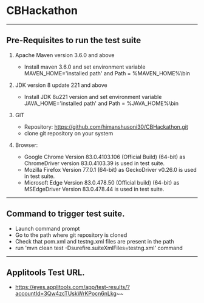 # CBHackathon

---------------------------------------
Pre-Requisites to run the test suite
-------------------------------------------

   1. Apache Maven version 3.6.0 and above
		- Install maven 3.6.0 and set environment variable MAVEN_HOME='installed path' and Path = %MAVEN_HOME%\bin
	
   2. JDK version 8 update 221 and above
		- Install JDK 8u221 version and set environment variable JAVA_HOME='installed path' and Path = %JAVA_HOME%\bin
	
   3. GIT
   		- Repository: https://github.com/himanshusoni30/CBHackathon.git		
		- clone git repository on your system
		
   4. Browser:
		- Google Chrome Version 83.0.4103.106 (Official Build) (64-bit) as ChromeDriver version 83.0.4103.39 is used in test suite.
		- Mozilla Firefox Version 77.0.1 (64-bit) as GeckoDriver v0.26.0 is used in test suite.
		- Microsoft Edge Version 83.0.478.50 (Official build) (64-bit) as MSEdgeDriver Version 83.0.478.44 is used in test suite.

	
---------------------------------------
Command to trigger test suite.
---------------------------------------
   - Launch command prompt
   - Go to the path where git repository is cloned
   - Check that pom.xml and testng.xml files are present in the path
   - run 'mvn clean test -Dsurefire.suiteXmlFiles=testng.xml' command

---------------------------------------
Applitools Test URL.
---------------------------------------
   - https://eyes.applitools.com/app/test-results/?accountId=3Qw4zcTUskWrKPocn6nLkg~~